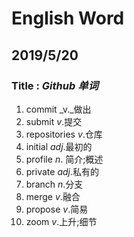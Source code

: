 # English Word
## 2019/5/20
### **Title** : *Github* *单词*

1. commit                                                      _v._做出
2. submit                                                       *v*.提交
3. repositories                                              *v*.仓库
4. initial		                                         *adj*.最初的
5. profile                                                       *n*. 简介;概述
6. private                                                      *adj*.私有的
7. branch                                                      *n*.分支
8. merge                                                       *v*.融合
9. propose                                                   *v*.简易
10. zoom                                                        *v*.上升;细节











